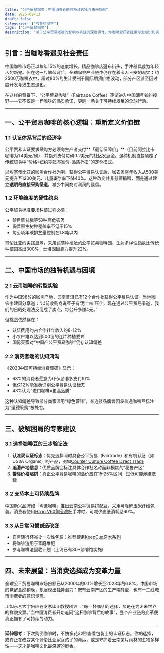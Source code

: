 ```yaml
---
title: "公平贸易咖啡：中国消费者的可持续选择与未来挑战"
date: 2025-09-13
draft: false
categories: ["可持续咖啡"]
tags: ["公平贸易咖啡"]
description: "关于公平贸易咖啡的影响与挑战的深度探讨，为咖啡爱好者提供专业知识和实用指南。"
---
```


## 引言：当咖啡香遇见社会责任  
中国咖啡市场正以每年15%的速度增长，精品咖啡店遍布街头，手冲器具成为年轻人的新宠。但在这一片繁荣背后，全球咖啡产业链中仍存在着令人不安的现实：约2500万咖啡农中，超过80%的生计受制于国际期货价格波动，部分产区甚至因过度开发导致生态退化。  

在这样的背景下，“公平贸易咖啡”（Fairtrade Coffee）逐渐进入中国消费者的视野——它不仅是一杯咖啡的品质承诺，更是一场关于可持续发展的全球行动。  

---

## 一、公平贸易咖啡的核心逻辑：重新定义价值链  

### 1.1 认证体系背后的经济学  
公平贸易认证要求采购方必须向生产者支付**「最低保障价」**（目前阿拉比卡咖啡为1.4美元/磅），并额外支付每磅0.2美元的社区发展金。这种机制直接颠覆了传统贸易中“价格=纽约期货基准价-品质折扣”的定价模式。  

以埃塞俄比亚的咖啡合作社为例，获得公平贸易认证后，咖农家庭年收入从500美元提升至1200美元，儿童辍学率下降40%。这种改变并非慈善捐赠，而是通过建立**透明的直接采购渠道**，减少中间商对利润的截留。  

### 1.2 环境维度的硬性约束  
公平贸易标准要求种植过程必须：  
- 禁用草甘膦等53种高危农药  
- 保留原生树种覆盖率不低于15%  
- 每公顷年碳排放量控制在1.8吨以内  

哥伦比亚的实践显示，采用遮荫种植法的公平贸易咖啡园，生物多样性指数比传统种植园高出300%，土壤固碳能力提升22%。  

---

## 二、中国市场的独特机遇与困境  

### 2.1 云南咖啡的转型实验  
作为中国98%的咖啡产地，云南普洱已有12个合作社获得公平贸易认证。当地咖农李建国分享道：“以前收购商说豆子有‘泥土味’压价，现在通过公平贸易渠道，我们的日晒处理法反而成了卖点，每公斤多赚4元。”  

但挑战依然存在：  
- 认证费用约占合作社年收入的8-12%  
- 小农户难以达到500亩的连片种植要求  
- 国际买家对“中国产公平贸易咖啡”仍存认知偏差  

### 2.2 消费者端的认知鸿沟  
《2023中国可持续消费调研》显示：  
- 68%的消费者愿意为环保咖啡多支付10%  
- 但仅12%能准确识别公平贸易认证标志  
- 43%认为“进口咖啡=更高品质”  

这种认知偏差导致部分商家滥用“绿色营销”，某连锁品牌曾因将普通咖啡豆标注为“道德采购”被处罚。  

---

## 三、破解困局的专家建议  

### 3.1 选择咖啡豆的三步验证法  
1. **认准双认证标志**：优先选择同时具备公平贸易（Fairtrade）和有机认证（如USDA Organic）的产品，例如[Counter Culture Coffee Direct Trade](https://www.amazon.com/s?k=Counter%20Culture%20Coffee%20Direct%20Trade&tag=coffeeprism-20)  
2. **追溯产地信息**：优质品牌会标注具体合作社名称而非模糊的“秘鲁产区”  
3. **警惕价格陷阱**：真正公平贸易咖啡的溢价应在15-25%区间，过低可能涉嫌洗绿  

### 3.2 支持本土可持续品牌  
中国新兴品牌如「明谦咖啡」推出云南公平贸易拼配豆，采用可降解玉米纤维包装。消费者使用[Hario V60陶瓷滤杯](https://www.amazon.com/s?k=Hario%20V60%E9%99%B6%E7%93%B7%E6%BB%A4%E6%9D%AF&tag=coffeeprism-20)手冲时，可减少滤纸消耗达60%。  

### 3.3 从日常习惯创造改变  
- 自带随行杯减少一次性包装：推荐使用[KeepCup原木系列](https://www.amazon.com/s?k=KeepCup%E5%8E%9F%E6%9C%A8%E7%B3%BB%E5%88%97&tag=coffeeprism-20)  
- 将咖啡渣用于家庭堆肥  
- 参与咖啡渣回收计划（上海已有30+咖啡馆实施）  

---

## 四、未来展望：当消费选择成为变革力量  
全球公平贸易咖啡市场份额已从2000年的0.1%增长至2023年的6.8%，中国市场的觉醒虽然稍晚，却展现出独特潜力：既有云南产区的生产端转型，也有一二线城市消费者的意识觉醒。  

正如东京大学供应链专家山田教授所言：“每一杯咖啡的选择，都是在为未来世界的样貌投票。”当中国消费者开始追问“这杯咖啡背后的故事”，整个产业链的变革便真正拥有了可持续的动力。  

---

**延伸思考**：下次购买咖啡时，不妨多花30秒查看包装上的认证标志。你的选择，或许正在改变某个哥伦比亚家庭孩子的命运，或是守护着云南某片雨林的生物多样性——这才是咖啡文化最深邃的醇香。